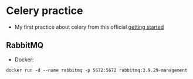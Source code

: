 # Celery practice

- My first practice about celery from this official [getting started](https://docs.celeryq.dev/en/stable/getting-started/first-steps-with-celery.html)



## RabbitMQ

- Docker:
```
docker run -d --name rabbitmq -p 5672:5672 rabbitmq:3.9.29-management
```